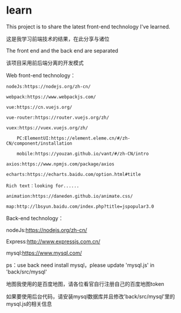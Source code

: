# learn
This project is to share the latest front-end technology I've learned.

这是我学习前端技术的结果，在此分享与诸位

The front end and the back end are separated

该项目采用前后端分离的开发模式

Web front-end technology：

	nodeJs:https://nodejs.org/zh-cn/
	
	webpack:https://www.webpackjs.com/
	
	vue:https://cn.vuejs.org/
	
	vue-router:https://router.vuejs.org/zh/
	
	vuex:https://vuex.vuejs.org/zh/
	
		PC:ElementUI:https://element.eleme.cn/#/zh-CN/component/installation
		
		mobile:https://youzan.github.io/vant/#/zh-CN/intro
		
	axios:https://www.npmjs.com/package/axios
	
	echarts:https://echarts.baidu.com/option.html#title
	
	Rich text：looking for......
	
	animation:https://daneden.github.io/animate.css/

	map:http://lbsyun.baidu.com/index.php?title=jspopular3.0
	

Back-end technology：

nodeJs:https://nodejs.org/zh-cn/

Express:http://www.expressjs.com.cn/

mysql:https://www.mysql.com/

ps：use back need install mysql，please update 'mysql.js' in 'back/src/mysql'

地图我使用的是百度地图，请各位看官自行注册自己的百度地图token

如果要使用后台代码，请安装mysql数据库并且修改'back/src/mysql'里的mysql.js的相关信息
